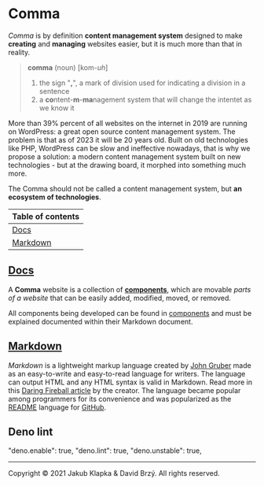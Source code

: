 # Comma

*Comma* is by definition **content management system** designed to make **creating** and **managing** websites easier, but it is much more than that in reality.

> **comma** (noun) [kom-*uh*]
> 1. the sign "**,**", a mark of division used for indicating a division in a sentence
> 2. a **co**ntent-**m**-**ma**nagement system that will change the intentet as we know it

More than 39% percent of all websites on the internet in 2019 are running on WordPress: a great open source content management system. The problem is that as of 2023 it will be 20 years old. Built on old technologies like PHP, WordPress can be slow and ineffective nowadays, that is why we propose a solution: a modern content management system built on new technologies - but at the drawing board, it morphed into something much more.

The Comma should not be called a content management system, but **an ecosystem of technologies**.

| Table of contents |
| - | 
| [Docs](docs/docs.md) |
| [Markdown](#markdown) | 

## [Docs](docs/docs.md)

A **Comma** website is a collection of [**components**](components/components.md), which are movable *parts of a website* that can be easily added, modified, moved, or removed.

All components being developed can be found in [components](components/components.md) and must be explained documented within their Markdown document.

## [Markdown](https://daringfireball.net/projects/markdown/)

*Markdown* is a lightweight markup language created by [John Gruber](https://daringfireball.net/) made as an easy-to-write and easy-to-read language for writers. The language can output HTML and any HTML syntax is valid in Markdown. Read more in this [Daring Fireball article](https://daringfireball.net/projects/markdown/) by the creator. The language became popular among programmers for its convenience and was popularized as the [README](https://docs.github.com/en/repositories/managing-your-repositorys-settings-and-features/customizing-your-repository/about-readmes) language for [GitHub](https://github.com/).

## Deno lint

"deno.enable": true,
"deno.lint": true,
"deno.unstable": true,

---
Copyright &copy; 2021 Jakub Klapka & David Brzý. All rights reserved.
